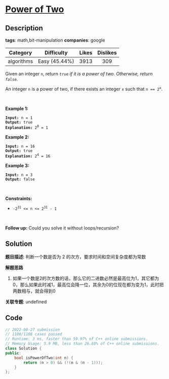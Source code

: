 # [Power of Two](https://leetcode.com/problems/power-of-two/description/)

## Description

**tags**: math,bit-manipulation
**companies**: google

| Category | Difficulty | Likes | Dislikes |
| :------: | :--------: | :---: | :------: |
| algorithms | Easy (45.44%) | 3913 | 309 |

<p>Given an integer <code>n</code>, return <em><code>true</code> if it is a power of two. Otherwise, return <code>false</code></em>.</p>

<p>An integer <code>n</code> is a power of two, if there exists an integer <code>x</code> such that <code>n == 2<sup>x</sup></code>.</p>

<p>&nbsp;</p>
<p><strong>Example 1:</strong></p>

<pre><code><strong>Input:</strong> n = 1
<strong>Output:</strong> true
<strong>Explanation: </strong>2<sup>0</sup> = 1</code></pre>

<p><strong>Example 2:</strong></p>

<pre><code><strong>Input:</strong> n = 16
<strong>Output:</strong> true
<strong>Explanation: </strong>2<sup>4</sup> = 16</code></pre>

<p><strong>Example 3:</strong></p>

<pre><code><strong>Input:</strong> n = 3
<strong>Output:</strong> false</code></pre>

<p>&nbsp;</p>
<p><strong>Constraints:</strong></p>

<ul>
	<li><code>-2<sup>31</sup> &lt;= n &lt;= 2<sup>31</sup> - 1</code></li>
</ul>

<p>&nbsp;</p>
<strong>Follow up:</strong> Could you solve it without loops/recursion?

## Solution

**题目描述**: 判断一个数是否为 2 的次方，要求时间和空间复杂度都为常数

**解题思路**

1. 如果一个数是2的次方数的话，那么它的二进数必然是最高位为1，其它都为0，那么如果此时减1，最高位会降一位，其余为0的位现在都为变为1，此时把两数相与，就会得到0

**关联专题**: undefined

## Code

```cpp
// 2022-08-27 submission
// 1108/1108 cases passed
// Runtime: 3 ms, faster than 59.97% of C++ online submissions.
// Memory Usage: 5.9 MB, less than 26.88% of C++ online submissions.
class Solution {
public:
    bool isPowerOfTwo(int n) {
        return (n > 0) && (!(n & (n - 1)));
    }
};
```
